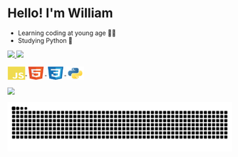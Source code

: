 # Hello! I'm William

- Learning coding at young age 🧑‍💻
- Studying Python 🐍

<div>
  <a href="https://github.com/William-3301">
  <img height="180em" src="https://github-readme-stats.vercel.app/api?username=William-3301&show_icons=true&theme=dracula&include_all_commits=true&count_private=true"/>
  <img height="180em" src="https://github-readme-stats.vercel.app/api/top-langs/?username=William-3301&layout=compact&langs_count=7&theme=dracula"/>
</div>
  
<div style="display: inline_block"><br>
  <img align="center" alt="Will-Js" height="30" width="40" src="https://raw.githubusercontent.com/devicons/devicon/master/icons/javascript/javascript-plain.svg">
  <img align="center" alt="Will-HTML" height="30" width="40" src="https://raw.githubusercontent.com/devicons/devicon/master/icons/html5/html5-original.svg">
  <img align="center" alt="Will-CSS" height="30" width="40" src="https://raw.githubusercontent.com/devicons/devicon/master/icons/css3/css3-original.svg">
  <img align="center" alt="Will-Python" height="30" width="40" src="https://raw.githubusercontent.com/devicons/devicon/master/icons/python/python-original.svg">
</div>
  
<div> 
  <br>
  <a href="https://www.linkedin.com/in/william-oliveira-843839157/" target="_blank"><img src="https://img.shields.io/badge/-LinkedIn-%230077B5?style=for-the-badge&logo=linkedin&logoColor=white" target="_blank"></a> 
  
  ![Snake animation](https://github.com/William-3301/William-3301/blob/output/github-contribution-grid-snake.svg)
 
</div>
 
